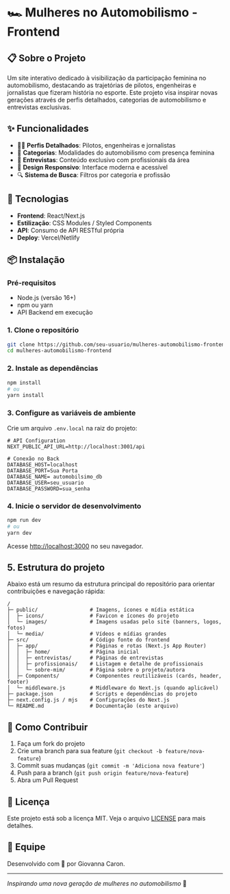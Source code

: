 
# 🏎️ Mulheres no Automobilismo - Frontend

## 📋 Sobre o Projeto

Um site interativo dedicado à visibilização da participação feminina no automobilismo, destacando as trajetórias de pilotos, engenheiras e jornalistas que fizeram história no esporte. Este projeto visa inspirar novas gerações através de perfis detalhados, categorias de automobilismo e entrevistas exclusivas.

## ✨ Funcionalidades

- 👩‍🔧 **Perfis Detalhados**: Pilotos, engenheiras e jornalistas
- 🏁 **Categorias**: Modalidades do automobilismo com presença feminina
- 🎤 **Entrevistas**: Conteúdo exclusivo com profissionais da área
- 📱 **Design Responsivo**: Interface moderna e acessível
- 🔍 **Sistema de Busca**: Filtros por categoria e profissão

## 🚀 Tecnologias

- **Frontend**: React/Next.js
- **Estilização**: CSS Modules / Styled Components
- **API**: Consumo de API RESTful própria
- **Deploy**: Vercel/Netlify

## 📦 Instalação

### Pré-requisitos
- Node.js (versão 16+)
- npm ou yarn
- API Backend em execução

### 1. Clone o repositório
```bash
git clone https://github.com/seu-usuario/mulheres-automobilismo-frontend.git
cd mulheres-automobilismo-frontend
```

### 2. Instale as dependências
```bash
npm install
# ou
yarn install
```

### 3. Configure as variáveis de ambiente

Crie um arquivo `.env.local` na raiz do projeto:

```env
# API Configuration
NEXT_PUBLIC_API_URL=http://localhost:3001/api

# Conexão no Back
DATABASE_HOST=localhost
DATABASE_PORT=Sua Porta
DATABASE_NAME= automobilsimo_db
DATABASE_USER=seu_usuario
DATABASE_PASSWORD=sua_senha

```

### 4. Inicie o servidor de desenvolvimento
```bash
npm run dev
# ou
yarn dev
```

Acesse [http://localhost:3000](http://localhost:3000) no seu navegador.


## 5. Estrutura do projeto

Abaixo está um resumo da estrutura principal do repositório para orientar contribuições e navegação rápida:

```
/
├─ public/                 # Imagens, ícones e mídia estática
│  ├─ icons/               # Favicon e ícones do projeto
│  └─ images/              # Imagens usadas pelo site (banners, logos, fotos)
│  └─ media/               # Vídeos e mídias grandes
├─ src/                    # Código fonte do frontend
│  ├─ app/                 # Páginas e rotas (Next.js App Router)
│  │  ├─ home/             # Página inicial
│  │  ├─ entrevistas/      # Páginas de entrevistas
│  │  ├─ profissionais/    # Listagem e detalhe de profissionais
│  │  └─ sobre-mim/        # Página sobre o projeto/autora
│  ├─ Components/          # Componentes reutilizáveis (cards, header, footer)
│  └─ middleware.js        # Middleware do Next.js (quando aplicável)
├─ package.json            # Scripts e dependências do projeto
├─ next.config.js / mjs    # Configurações do Next.js
└─ README.md               # Documentação (este arquivo)
```


## 🌟 Como Contribuir

1. Faça um fork do projeto
2. Crie uma branch para sua feature (`git checkout -b feature/nova-feature`)
3. Commit suas mudanças (`git commit -m 'Adiciona nova feature'`)
4. Push para a branch (`git push origin feature/nova-feature`)
5. Abra um Pull Request

## 📝 Licença

Este projeto está sob a licença MIT. Veja o arquivo [LICENSE](LICENSE) para mais detalhes.

## 👥 Equipe

Desenvolvido com 💜 por Giovanna Caron.

---

*Inspirando uma nova geração de mulheres no automobilismo* 🏁
